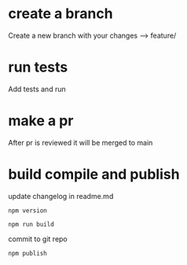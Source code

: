 # create a branch 
Create a new branch with your changes --> feature/<branch-name>

# run tests 
Add tests and run 

# make a pr 
After pr is reviewed it will be merged to main

# build compile and publish 
update changelog in readme.md

`npm version` <next-version>

`npm run build` 

commit to git repo 

`npm publish`
